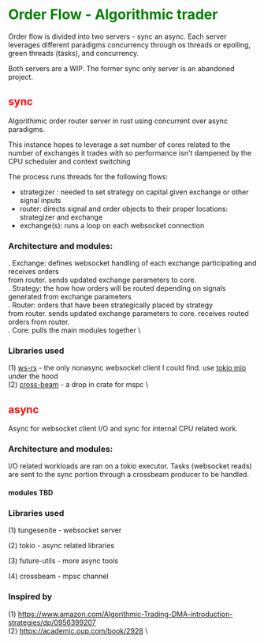 # <span style="color:green">Order Flow - Algorithmic trader</span>

Order flow is divided into two servers - sync an async.  Each server
leverages different paradigms concurrency through os threads or epolling, green
threads (tasks), and concurrency.

Both servers are a WIP. The former sync only server is an abandoned project.

## <span style="color:red">sync</span>

Algorithimic order router server in rust using concurrent over async paradigms.

This instance hopes to leverage a set number of cores related to the number of exchanges
it trades with so performance isn't dampened by the CPU scheduler and
context switching

The process runs threads for the following flows:

* strategizer : needed to set strategy on capital given exchange or other signal inputs
* router: directs signal and order objects to their proper locations: strategizer and exchange
* exchange(s): runs a loop on each websocket connection

### Architecture and modules:

. Exchange: defines websocket handling of each exchange participating and receives orders \
    from router. sends updated exchange parameters to core. \
. Strategy: the how how orders will be routed depending on signals generated from exchange parameters \
. Router: orders that have been strategically placed by strategy \
    from router. sends updated exchange parameters to core. receives routed orders from router. \
. Core: pulls the main modules together \

### Libraries used

(1) [ws-rs](https://github.com/housleyjk/ws-rs) - the only nonasync websocket client I could find. use [tokio mio](https://github.com/tokio-rs/miounder) under the hood \
(2) [cross-beam](https://github.com/crossbeam-rs/crossbeam) - a drop in crate for mspc \

## <span style="color:red">async</span>

Async for websocket client I/O and sync for internal CPU related work.

### Architecture and modules:

I/O related workloads are ran on a tokio executor. Tasks (websocket reads)
are sent to the sync portion through a crossbeam producer to be handled.

#### modules TBD

### Libraries used

(1) tungesenite - websocket server

(2) tokio - async related libraries

(3) future-utils - more async tools

(4) crossbeam - mpsc channel

### Inspired by

(1) https://www.amazon.com/Algorithmic-Trading-DMA-introduction-strategies/dp/0956399207 \
(2) https://academic.oup.com/book/2928 \

